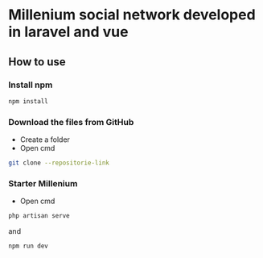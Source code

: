 # Millenium social network developed in laravel and vue

## How to use

### Install npm

```sh
npm install
```

### Download the files from GitHub

- Create a folder
- Open cmd
```sh
git clone --repositorie-link
```

### Starter Millenium

- Open cmd
```sh
php artisan serve
```
and
```sh
npm run dev
```
